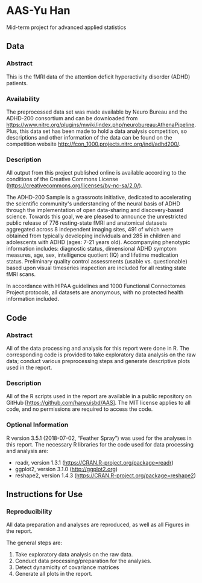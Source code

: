 # AAS-Yu Han
Mid-term project for advanced applied statistics

## Data

### Abstract 

This is the fMRI data of the attention deficit hyperactivity disorder (ADHD) patients.

### Availability 

The preprocessed data set was made available by Neuro Bureau and the ADHD-200 consortium and can be downloaded from <https://www.nitrc.org/plugins/mwiki/index.php/neurobureau:AthenaPipeline>. Plus, this data set has been made to hold a data analysis competition, so descriptions and other information of the data can be found on the competition website <http://fcon_1000.projects.nitrc.org/indi/adhd200/>.

### Description 

All output from this project published online is available according to the conditions of the Creative Commons License
(https://creativecommons.org/licenses/by-nc-sa/2.0/).

The ADHD-200 Sample is a grassroots initiative, dedicated to accelerating the scientific community's understanding 
of the neural basis of ADHD through the implementation of open data-sharing and discovery-based science. Towards this goal, 
we are pleased to announce the unrestricted public release of 776 resting-state fMRI and anatomical datasets aggregated across 
8 independent imaging sites, 491 of which were obtained from typically developing individuals and 285 in children and 
adolescents with ADHD (ages: 7-21 years old). Accompanying phenotypic information includes: diagnostic status, dimensional 
ADHD symptom measures, age, sex, intelligence quotient (IQ) and lifetime medication status. Preliminary quality control 
assessments (usable vs. questionable) based upon visual timeseries inspection are included for all resting state fMRI scans.

In accordance with HIPAA guidelines and 1000 Functional Connectomes Project protocols, all datasets are anonymous, with no
protected health information included.

## Code

### Abstract

All of the data processing and analysis for this report were done in R. The corresponding code is provided to take 
exploratory data analysis on the raw data; conduct various preprocessing steps and generate descriptive plots used in the 
report.

### Description

All of the R scripts used in the report are available in a public repository on GitHub [https://github.com/hanyuisbd/AAS]. 
The MIT license applies to all code, and no permissions are required to access the code.

### Optional Information

R version 3.5.1 (2018-07-02, “Feather Spray”) was used for the analyses in this report. The
necessary R libraries for the code used for data processing and analysis are:

- readr, version 1.3.1 (https://CRAN.R-project.org/package=readr)
- ggplot2, version 3.1.0 (http://ggplot2.org)
- reshape2, version 1.4.3 (https://CRAN.R-project.org/package=reshape2)

## Instructions for Use

### Reproducibility

All data preparation and analyses are reproduced, as well as all Figures in the
report.

The general steps are:

1. Take exploratory data analysis on the raw data.
2. Conduct data processing/preparation for the analyses.
3. Detect dynamicity of covariance matrices
4. Generate all plots in the report.
